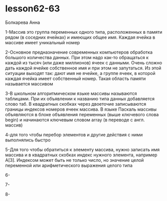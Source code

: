 # lesson62-63
Болкарева Анна

1-Массив это группа переменных одного типа, расположенных в памяти рядом (в соседних ячейках) и имеющих общее имя. Каждая ячейка в массиве имеет уникальный номер

2-Основное предназначение современных компьютеров обработка большого количества данных. При этом надо как-то обращаться к каждой из тысяч (или даже миллионов) ячеек с данными. Очень сложно дать каждой ячейке собственное имя и при этом не запутаться. Из этой ситуации выходят так: дают имя не ячейке, а группе ячеек, в которой каждая ячейка имеет собственный номер. Такая область памяти называется массивом

3-В школьном алгоритмическом языке массивы называются таблицами. При их объявлении к названию типа данных добавляется слово таб. В квадратных скобках через двоеточие записываются границы индексов номеров ячеек массива. В языке Паскаль массивы объявляются в блоке объявления переменных (выше ключевого слова begin) и начинаются ключевым словом array (в переводе с англ. массив)

4-для того чтобы перебор элементов и другие действия с ними выполнялись быстро

5-Для того чтобы обратиться к элементу массива, нужно записать имя массива и в квадратных скобках индекс нужного элемента, например А[3]. Индексом может быть не только число, но значение целой переменной или арифметического выражения целого типа

6-

7-

8-

